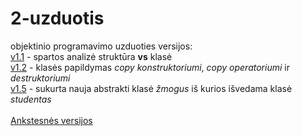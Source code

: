 # 2-uzduotis

objektinio programavimo uzduoties versijos:\
[v1.1](https://github.com/auteea/2-uzduotis/tree/v1.1) - spartos analizė struktūra **vs** klasė\
[v1.2](https://github.com/auteea/2-uzduotis/tree/v1.2) - klasės papildymas *copy konstruktoriumi*, *copy operatoriumi* ir *destruktoriumi*\
[v1.5](https://github.com/auteea/2-uzduotis/tree/v1.5) - sukurta nauja abstrakti klasė *žmogus* iš kurios išvedama klasė *studentas*\
\
[Ankstesnės versijos](https://github.com/auteea/Obj_programavimas)
